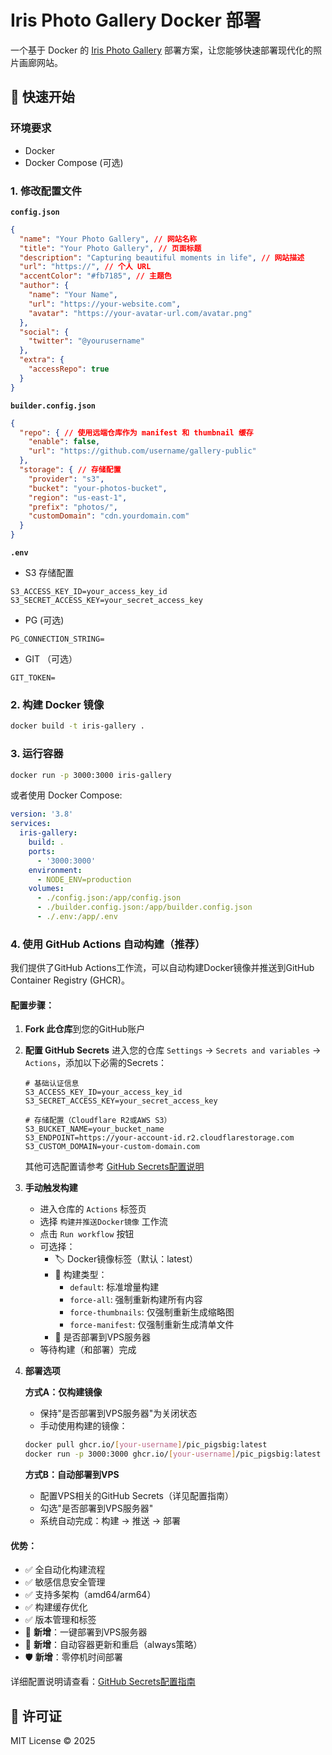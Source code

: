 # Iris Photo Gallery Docker 部署

一个基于 Docker 的 [Iris Photo Gallery](https://github.com/Iris-Photo-Gallery/iris) 部署方案，让您能够快速部署现代化的照片画廊网站。

## 🚀 快速开始

### 环境要求

- Docker
- Docker Compose (可选)

### 1. 修改配置文件

**`config.json`**

```json
{
  "name": "Your Photo Gallery", // 网站名称
  "title": "Your Photo Gallery", // 页面标题
  "description": "Capturing beautiful moments in life", // 网站描述
  "url": "https://", // 个人 URL
  "accentColor": "#fb7185", // 主题色
  "author": {
    "name": "Your Name",
    "url": "https://your-website.com",
    "avatar": "https://your-avatar-url.com/avatar.png"
  },
  "social": {
    "twitter": "@yourusername"
  },
  "extra": {
    "accessRepo": true
  }
}
```

**`builder.config.json`**

```json
{
  "repo": { // 使用远端仓库作为 manifest 和 thumbnail 缓存
    "enable": false,
    "url": "https://github.com/username/gallery-public"
  },
  "storage": { // 存储配置
    "provider": "s3",
    "bucket": "your-photos-bucket",
    "region": "us-east-1",
    "prefix": "photos/",
    "customDomain": "cdn.yourdomain.com"
  }
}
```

**`.env`**

- S3 存储配置

```
S3_ACCESS_KEY_ID=your_access_key_id
S3_SECRET_ACCESS_KEY=your_secret_access_key
```

- PG (可选)

```
PG_CONNECTION_STRING=
```

- GIT （可选）

```
GIT_TOKEN=
```

### 2. 构建 Docker 镜像

```bash
docker build -t iris-gallery .
```

### 3. 运行容器

```bash
docker run -p 3000:3000 iris-gallery
```

或者使用 Docker Compose:

```yaml
version: '3.8'
services:
  iris-gallery:
    build: .
    ports:
      - '3000:3000'
    environment:
      - NODE_ENV=production
    volumes:
      - ./config.json:/app/config.json
      - ./builder.config.json:/app/builder.config.json
      - ./.env:/app/.env
```

### 4. 使用 GitHub Actions 自动构建（推荐）

我们提供了GitHub Actions工作流，可以自动构建Docker镜像并推送到GitHub Container Registry (GHCR)。

#### 配置步骤：

1. **Fork 此仓库**到您的GitHub账户

2. **配置 GitHub Secrets**
   进入您的仓库 `Settings` → `Secrets and variables` → `Actions`，添加以下必需的Secrets：
   
   ```
   # 基础认证信息
   S3_ACCESS_KEY_ID=your_access_key_id
   S3_SECRET_ACCESS_KEY=your_secret_access_key
   
   # 存储配置（Cloudflare R2或AWS S3）
   S3_BUCKET_NAME=your_bucket_name
   S3_ENDPOINT=https://your-account-id.r2.cloudflarestorage.com
   S3_CUSTOM_DOMAIN=your-custom-domain.com
   ```
   
   其他可选配置请参考 [GitHub Secrets配置说明](./github-secrets-setup.md)

3. **手动触发构建**
   - 进入仓库的 `Actions` 标签页
   - 选择 `构建并推送Docker镜像` 工作流
   - 点击 `Run workflow` 按钮
   - 可选择：
     - 🏷️ Docker镜像标签（默认：latest）
     - 🔧 构建类型：
       - `default`: 标准增量构建
       - `force-all`: 强制重新构建所有内容  
       - `force-thumbnails`: 仅强制重新生成缩略图
       - `force-manifest`: 仅强制重新生成清单文件
     - 🚀 是否部署到VPS服务器
   - 等待构建（和部署）完成

4. **部署选项**

   **方式A：仅构建镜像**
   - 保持"是否部署到VPS服务器"为关闭状态
   - 手动使用构建的镜像：
   ```bash
   docker pull ghcr.io/[your-username]/pic_pigsbig:latest
   docker run -p 3000:3000 ghcr.io/[your-username]/pic_pigsbig:latest
   ```

   **方式B：自动部署到VPS**
   - 配置VPS相关的GitHub Secrets（详见配置指南）
   - 勾选"是否部署到VPS服务器"
   - 系统自动完成：构建 → 推送 → 部署

#### 优势：
- ✅ 全自动化构建流程
- ✅ 敏感信息安全管理
- ✅ 支持多架构（amd64/arm64）
- ✅ 构建缓存优化
- ✅ 版本管理和标签
- 🚀 **新增**：一键部署到VPS服务器
- 🔄 **新增**：自动容器更新和重启（always策略）
- 🛡️ **新增**：零停机时间部署

详细配置说明请查看：[GitHub Secrets配置指南](./github-secrets-setup.md)

## 📄 许可证

MIT License © 2025
